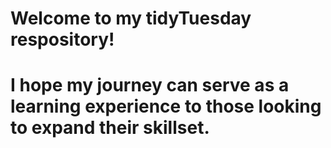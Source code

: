 # Welcome to my tidyTuesday respository!

# I hope my journey can serve as a learning experience to those looking to expand their skillset.
